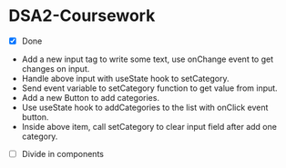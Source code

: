 # DSA2-Coursework

- [x] Done

- Add a new input tag to write some text, use onChange event to get changes on input.
- Handle above input with useState hook to setCategory.
- Send event variable to setCategory function to get value from input.
- Add a new Button to add categories.
- Use useState hook to addCategories to the list with onClick event button.
- Inside above item, call setCategory to clear input field after add one category.

- [ ] Divide in components
